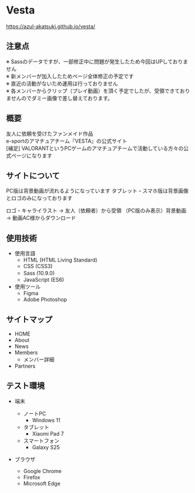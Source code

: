 # Vesta
https://azul-akatsuki.github.io/vesta/
## 注意点
※ Sassのデータですが、一部修正中に問題が発生したため今回はUPしておりません<br>
※ 新メンバーが加入したためページ全体修正の予定です<br>
※ 直近の活動がないため運用は行っておりません<br>
※ 各メンバーからクリップ（プレイ動画）を頂く予定でしたが、受領できておりませんのでダミー画像で差し替えております。
## 概要
友人に依頼を受けたファンメイド作品<br>
e-sportのアマチュアチーム『VESTA』の公式サイト<br>
[補足] VALORANTというPCゲームのアマチュアチームで活動している方々の公式ページになります
## サイトについて
PC版は背景動画が流れるようになっています
タブレット・スマホ版は背景画像とロゴのみになっております

ロゴ・キャライラスト → 友人（依頼者）から受領
（PC版のみ表示）背景動画 → 動画AC様からダウンロード
## 使用技術
* 使用言語
  * HTML (HTML Living Standard)
  * CSS (CSS3)
  * Sass (10.9.0)　
  * JavaScript (ES6)
* 使用ツール
  * Figma
  * Adobe Photoshop
## サイトマップ
* HOME
* About
* News
* Members
  * メンバー詳細
* Partners
## テスト環境
* 端末
  * ノートPC
     * Windows 11
  * タブレット
    * Xiaomi Pad 7
  * スマートフォン
    * Galaxy S25

* ブラウザ
    * Google Chrome
    * Firefox
    * Microsoft Edge
